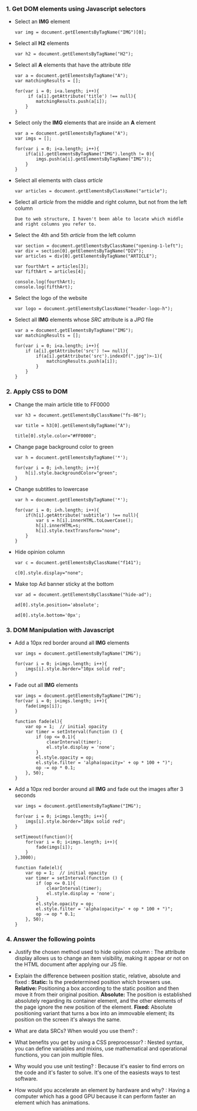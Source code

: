 ### 1. Get DOM elements using Javascript selectors

* Select an __IMG__ element
	```
	var img = document.getElementsByTagName("IMG")[0];
	```
* Select all __H2__ elements
	```
	var h2 = document.getElementsByTagName("H2");
	```
	
* Select all __A__ elements that have the attribute _title_
	```
	var a = document.getElementsByTagName("A");
	var matchingResults = [];
	
	for(var i = 0; i<a.length; i++){
		 if (a[i].getAttribute('title') !== null){
			matchingResults.push(a[i]);
		}
	}
	```
* Select only the __IMG__ elements that are inside an __A__ element
 	```
 	var a = document.getElementsByTagName("A");
	var imgs = [];
	
	for(var i = 0; i<a.length; i++){
		if(a[i].getElementsByTagName("IMG").length != 0){
			imgs.push(a[i].getElementsByTagName("IMG"));
		}
	}
 	```
* Select all elements with class _article_
	```
	var articles = document.getElementsByClassName("article");
	```
* Select all _article_ from the middle and right column, but not from the left column
	```
	Due to web structure, I haven't been able to locate which middle and right columns you refer to.
	```
* Select the 4th and 5th _article_ from the left column
	```
	var section = document.getElementsByClassName("opening-1-left");
	var div = section[0].getElementsByTagName("DIV");
	var articles = div[0].getElementsByTagName("ARTICLE");
	
	var fourthArt = articles[3];
	var fifthArt = articles[4];
	
	console.log(fourthArt);
	console.log(fifthArt);
	```
* Select the logo of the website
	```
	var logo = document.getElementsByClassName("header-logo-h");
	```
* Select all __IMG__ elements whose _SRC_ attribute is a _JPG_ file
	```
	var a = document.getElementsByTagName("IMG");
	var matchingResults = [];
	
	for(var i = 0; i<a.length; i++){
		if (a[i].getAttribute('src') !== null){
			if(a[i].getAttribute('src').indexOf(".jpg")>-1){
				matchingResults.push(a[i]);
			}
		}
	}
	```

### 2. Apply CSS to DOM

* Change the main article title to FF0000
	```
	var h3 = document.getElementsByClassName("fs-86");
	
	var title = h3[0].getElementsByTagName("A");
	
	title[0].style.color="#FF0000";
	```
* Change page background color to green
	```
	var h = document.getElementsByTagName('*');
	
	for(var i = 0; i<h.length; i++){
		h[i].style.backgroundColor="green";
	}
	```
* Change subtitles to lowercase
	```
	var h = document.getElementsByTagName('*');
	
	for(var i = 0; i<h.length; i++){
		if(h[i].getAttribute('subtitle') !== null){
			var s = h[i].innerHTML.toLowerCase();
			h[i].innerHTML=s; 
			h[i].style.textTransform="none";
		}
	}
	```
* Hide opinion column
	```
	var c = document.getElementsByClassName("f141");
	
	c[0].style.display="none";
	```
* Make top Ad banner sticky at the bottom
	```
	var ad = document.getElementsByClassName("hide-ad");
	
	ad[0].style.position='absolute';
	
	ad[0].style.bottom='0px';
	```

### 3. DOM Manipulation with Javascript

* Add a 10px red border around all __IMG__ elements 
	```
	var imgs = document.getElementsByTagName("IMG");
	
	for(var i = 0; i<imgs.length; i++){
		imgs[i].style.border="10px solid red";
	}
	```
* Fade out all __IMG__ elements
	```
	var imgs = document.getElementsByTagName("IMG");
	for(var i = 0; i<imgs.length; i++){
		fade(imgs[i]);
	}
		
	function fade(el){
		var op = 1;  // initial opacity
		var timer = setInterval(function () {
			if (op <= 0.1){
				clearInterval(timer);
				el.style.display = 'none';
			}
			el.style.opacity = op;
			el.style.filter = 'alpha(opacity=' + op * 100 + ")";
			op -= op * 0.1;
		}, 50);
	}
	```
* Add a 10px red border around all __IMG__ and fade out the images after 3 seconds
	```
	var imgs = document.getElementsByTagName("IMG");

	for(var i = 0; i<imgs.length; i++){
	    imgs[i].style.border="10px solid red";
	}
	
	setTimeout(function(){
		for(var i = 0; i<imgs.length; i++){
			fade(imgs[i]);
		}
	},3000);
	
	function fade(el){
		var op = 1;  // initial opacity
		var timer = setInterval(function () {
			if (op <= 0.1){
				clearInterval(timer);
				el.style.display = 'none';
			}
			el.style.opacity = op;
			el.style.filter = 'alpha(opacity=' + op * 100 + ")";
			op -= op * 0.1;
		}, 50);
	}
	```
### 4. Answer the following points

* Justify the chosen method used to hide opinion column : The attribute display allows us to change an item visibility, making it appear or not on the HTML document after applying our JS file.

* Explain the difference between position static, relative, absolute and fixed : __Static:__ Is the predetermined position which browsers use. __Relative:__ Positioning a box according to the static position and then move it from their original position. __Absolute:__ The position is established absolutely regarding its container element, and the other elements of the page ignore the new position of the element. __Fixed:__ Absolute positioning variant that turns a box into an immovable element; its position on the screen it's always the same.

* What are data SRCs? When would you use them? : 

* What benefits you get by using a CSS preprocessor? : Nested syntax, you can define variables and mixins, use mathematical and operational functions, you can join multiple files.

* Why would you use unit testing? : Because it's easier to find errors on the code and it's faster to solve. It's one of the easiests ways to test software.

* How would you accelerate an element by hardware and why? : Having a computer which has a good GPU because it can perform faster an element which has animations. 




